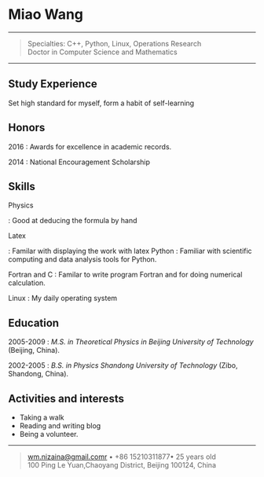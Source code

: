 Miao Wang
=========================

----

>  Specialties: C++, Python, Linux, Operations Research\
>  Doctor in Computer Science and Mathematics

----

Study Experience
--------------------
Set high standard for myself, form a habit of self-learning

Honors
----------------
2016
:   Awards for excellence in academic records.

2014
:   National Encouragement Scholarship

Skills
----------------------------------
Physics

:    Good at deducing the formula by hand

Latex

:   Familar with displaying the work with latex
Python
:   Familiar with scientific computing and data analysis tools for Python.

Fortran and C
:   Familar to write program Fortran and for doing numerical calculation.


Linux
:   My daily operating system

Education
---------

2005-2009
:   *M.S. in Theoretical Physics in Beijing University of Technology* (Beijing, China).

2002-2005
:   *B.S. in Physics Shandong University of Technology* (Zibo, Shandong, China).

Activities and interests
------------------------

* Taking a walk
* Reading and writing blog
* Being a volunteer.

---
> <wm.nizaina@gmail.comr> • +86 15210311877• 25 years old\
>  100 Ping Le Yuan,Chaoyang District, Beijing 100124, China
